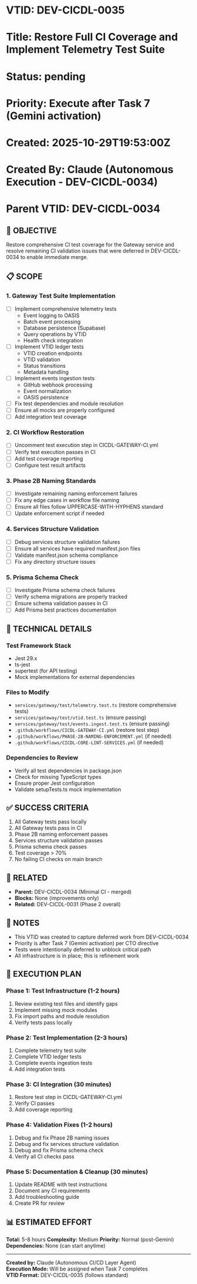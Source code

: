 # VTID: DEV-CICDL-0035
# Title: Restore Full CI Coverage and Implement Telemetry Test Suite
# Status: pending
# Priority: Execute after Task 7 (Gemini activation)
# Created: 2025-10-29T19:53:00Z
# Created By: Claude (Autonomous Execution - DEV-CICDL-0034)
# Parent VTID: DEV-CICDL-0034

## 🎯 OBJECTIVE

Restore comprehensive CI test coverage for the Gateway service and resolve remaining CI validation issues that were deferred in DEV-CICDL-0034 to enable immediate merge.

## 📋 SCOPE

### 1. Gateway Test Suite Implementation
- [ ] Implement comprehensive telemetry tests
  - Event logging to OASIS
  - Batch event processing
  - Database persistence (Supabase)
  - Query operations by VTID
  - Health check integration
- [ ] Implement VTID ledger tests
  - VTID creation endpoints
  - VTID validation
  - Status transitions
  - Metadata handling
- [ ] Implement events ingestion tests
  - GitHub webhook processing
  - Event normalization
  - OASIS persistence
- [ ] Fix test dependencies and module resolution
- [ ] Ensure all mocks are properly configured
- [ ] Add integration test coverage

### 2. CI Workflow Restoration
- [ ] Uncomment test execution step in CICDL-GATEWAY-CI.yml
- [ ] Verify test execution passes in CI
- [ ] Add test coverage reporting
- [ ] Configure test result artifacts

### 3. Phase 2B Naming Standards
- [ ] Investigate remaining naming enforcement failures
- [ ] Fix any edge cases in workflow file naming
- [ ] Ensure all files follow UPPERCASE-WITH-HYPHENS standard
- [ ] Update enforcement script if needed

### 4. Services Structure Validation
- [ ] Debug services structure validation failures
- [ ] Ensure all services have required manifest.json files
- [ ] Validate manifest.json schema compliance
- [ ] Fix any directory structure issues

### 5. Prisma Schema Check
- [ ] Investigate Prisma schema check failures
- [ ] Verify schema migrations are properly tracked
- [ ] Ensure schema validation passes in CI
- [ ] Add Prisma best practices documentation

## 🔧 TECHNICAL DETAILS

### Test Framework Stack
- Jest 29.x
- ts-jest
- supertest (for API testing)
- Mock implementations for external dependencies

### Files to Modify
- `services/gateway/test/telemetry.test.ts` (restore comprehensive tests)
- `services/gateway/test/vtid.test.ts` (ensure passing)
- `services/gateway/test/events.ingest.test.ts` (ensure passing)
- `.github/workflows/CICDL-GATEWAY-CI.yml` (restore test step)
- `.github/workflows/PHASE-2B-NAMING-ENFORCEMENT.yml` (if needed)
- `.github/workflows/CICDL-CORE-LINT-SERVICES.yml` (if needed)

### Dependencies to Review
- Verify all test dependencies in package.json
- Check for missing TypeScript types
- Ensure proper Jest configuration
- Validate setupTests.ts mock implementation

## ✅ SUCCESS CRITERIA

1. All Gateway tests pass locally
2. All Gateway tests pass in CI
3. Phase 2B naming enforcement passes
4. Services structure validation passes
5. Prisma schema check passes
6. Test coverage > 70%
7. No failing CI checks on main branch

## 🔗 RELATED

- **Parent:** DEV-CICDL-0034 (Minimal CI - merged)
- **Blocks:** None (improvements only)
- **Related:** DEV-CICDL-0031 (Phase 2 overall)

## 📝 NOTES

- This VTID was created to capture deferred work from DEV-CICDL-0034
- Priority is after Task 7 (Gemini activation) per CTO directive
- Tests were intentionally deferred to unblock critical path
- All infrastructure is in place; this is refinement work

## 🎯 EXECUTION PLAN

### Phase 1: Test Infrastructure (1-2 hours)
1. Review existing test files and identify gaps
2. Implement missing mock modules
3. Fix import paths and module resolution
4. Verify tests pass locally

### Phase 2: Test Implementation (2-3 hours)
1. Complete telemetry test suite
2. Complete VTID ledger tests
3. Complete events ingestion tests
4. Add integration tests

### Phase 3: CI Integration (30 minutes)
1. Restore test step in CICDL-GATEWAY-CI.yml
2. Verify CI passes
3. Add coverage reporting

### Phase 4: Validation Fixes (1-2 hours)
1. Debug and fix Phase 2B naming issues
2. Debug and fix services structure validation
3. Debug and fix Prisma schema check
4. Verify all CI checks pass

### Phase 5: Documentation & Cleanup (30 minutes)
1. Update README with test instructions
2. Document any CI requirements
3. Add troubleshooting guide
4. Create PR for review

## 📊 ESTIMATED EFFORT

**Total:** 5-8 hours
**Complexity:** Medium
**Priority:** Normal (post-Gemini)
**Dependencies:** None (can start anytime)

---

**Created by:** Claude (Autonomous CI/CD Layer Agent)  
**Execution Mode:** Will be assigned when Task 7 completes  
**VTID Format:** DEV-CICDL-0035 (follows standard)
